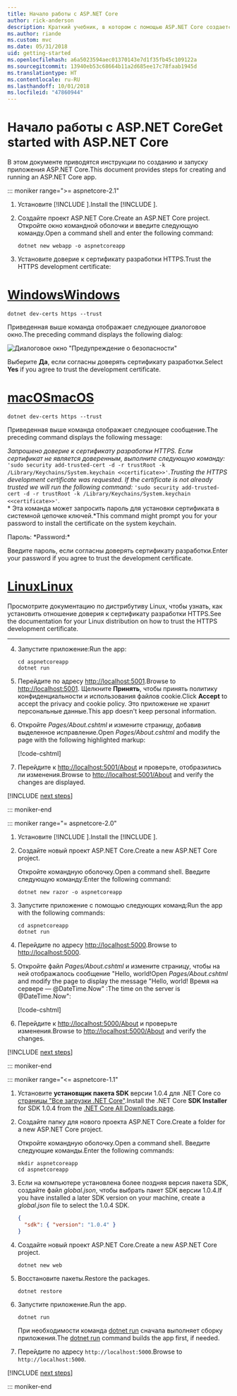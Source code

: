 ```yaml
---
title: Начало работы с ASP.NET Core
author: rick-anderson
description: Краткий учебник, в котором с помощью ASP.NET Core создается и запускается простое приложение Hello World.
ms.author: riande
ms.custom: mvc
ms.date: 05/31/2018
uid: getting-started
ms.openlocfilehash: a6a5023594aec01370143e7d1f35fb45c109122a
ms.sourcegitcommit: 13940eb53c68664b11a2d685ee17c78faab1945d
ms.translationtype: HT
ms.contentlocale: ru-RU
ms.lasthandoff: 10/01/2018
ms.locfileid: "47860944"
---
```

# <a name="get-started-with-aspnet-core"></a><span data-ttu-id="c3c13-103">Начало работы с ASP.NET Core</span><span class="sxs-lookup"><span data-stu-id="c3c13-103">Get started with ASP.NET Core</span></span>

<span data-ttu-id="c3c13-104">В этом документе приводятся инструкции по созданию и запуску приложения ASP.NET Core.</span><span class="sxs-lookup"><span data-stu-id="c3c13-104">This document provides steps for creating and running an ASP.NET Core app.</span></span>

::: moniker range=">= aspnetcore-2.1"

1. <span data-ttu-id="c3c13-105">Установите [!INCLUDE [](~/includes/2.1-SDK.md)].</span><span class="sxs-lookup"><span data-stu-id="c3c13-105">Install the [!INCLUDE [](~/includes/2.1-SDK.md)].</span></span>

2. <span data-ttu-id="c3c13-106">Создайте проект ASP.NET Core.</span><span class="sxs-lookup"><span data-stu-id="c3c13-106">Create an ASP.NET Core project.</span></span> <span data-ttu-id="c3c13-107">Откройте окно командной оболочки и введите следующую команду.</span><span class="sxs-lookup"><span data-stu-id="c3c13-107">Open a command shell and enter the following command:</span></span>

   ```console
   dotnet new webapp -o aspnetcoreapp
   ```

3. <span data-ttu-id="c3c13-108">Установите доверие к сертификату разработки HTTPS.</span><span class="sxs-lookup"><span data-stu-id="c3c13-108">Trust the HTTPS development certificate:</span></span>

# <a name="windowstabwindows"></a>[<span data-ttu-id="c3c13-109">Windows</span><span class="sxs-lookup"><span data-stu-id="c3c13-109">Windows</span></span>](#tab/windows)

  ```console
  dotnet dev-certs https --trust
  ```

  <span data-ttu-id="c3c13-110">Приведенная выше команда отображает следующее диалоговое окно.</span><span class="sxs-lookup"><span data-stu-id="c3c13-110">The preceding command displays the following dialog:</span></span>

  ![Диалоговое окно "Предупреждение о безопасности"](_static/cert.png)

  <span data-ttu-id="c3c13-112">Выберите **Да**, если согласны доверять сертификату разработки.</span><span class="sxs-lookup"><span data-stu-id="c3c13-112">Select **Yes** if you agree to trust the development certificate.</span></span>

# <a name="macostabmacos"></a>[<span data-ttu-id="c3c13-113">macOS</span><span class="sxs-lookup"><span data-stu-id="c3c13-113">macOS</span></span>](#tab/macos)

  ```console
  dotnet dev-certs https --trust
  ```

  <span data-ttu-id="c3c13-114">Приведенная выше команда отображает следующее сообщение.</span><span class="sxs-lookup"><span data-stu-id="c3c13-114">The preceding command displays the following message:</span></span>

  <span data-ttu-id="c3c13-115">*Запрошено доверие к сертификату разработки HTTPS. Если сертификат не является доверенным, выполните следующую команду:* `'sudo security add-trusted-cert -d -r trustRoot -k /Library/Keychains/System.keychain <<certificate>>'`.</span><span class="sxs-lookup"><span data-stu-id="c3c13-115">*Trusting the HTTPS development certificate was requested. If the certificate is not already trusted we will run the following command:* `'sudo security add-trusted-cert -d -r trustRoot -k /Library/Keychains/System.keychain <<certificate>>'`.</span></span>  
  <span data-ttu-id="c3c13-116">\* Эта команда может запросить пароль для установки сертификата в системной цепочке ключей.</span><span class="sxs-lookup"><span data-stu-id="c3c13-116">\*This command might prompt you for your password to install the certificate on the system keychain.</span></span>
  
  <span data-ttu-id="c3c13-117">Пароль: \*</span><span class="sxs-lookup"><span data-stu-id="c3c13-117">Password:\*</span></span>

  <span data-ttu-id="c3c13-118">Введите пароль, если согласны доверять сертификату разработки.</span><span class="sxs-lookup"><span data-stu-id="c3c13-118">Enter your password if you agree to trust the development certificate.</span></span>

# <a name="linuxtablinux"></a>[<span data-ttu-id="c3c13-119">Linux</span><span class="sxs-lookup"><span data-stu-id="c3c13-119">Linux</span></span>](#tab/linux)

  <span data-ttu-id="c3c13-120">Просмотрите документацию по дистрибутиву Linux, чтобы узнать, как установить отношение доверия к сертификату разработки HTTPS.</span><span class="sxs-lookup"><span data-stu-id="c3c13-120">See the documentation for your Linux distribution on how to trust the HTTPS development certificate.</span></span>
   
---

4. <span data-ttu-id="c3c13-121">Запустите приложение:</span><span class="sxs-lookup"><span data-stu-id="c3c13-121">Run the app:</span></span>

   ```console
   cd aspnetcoreapp
   dotnet run
   ```

5. <span data-ttu-id="c3c13-122">Перейдите по адресу [http://localhost:5001](http://localhost:5001).</span><span class="sxs-lookup"><span data-stu-id="c3c13-122">Browse to [http://localhost:5001](http://localhost:5001).</span></span>  <span data-ttu-id="c3c13-123">Щелкните **Принять**, чтобы принять политику конфиденциальности и использования файлов cookie.</span><span class="sxs-lookup"><span data-stu-id="c3c13-123">Click **Accept** to accept the privacy and cookie policy.</span></span> <span data-ttu-id="c3c13-124">Это приложение не хранит персональные данные.</span><span class="sxs-lookup"><span data-stu-id="c3c13-124">This app doesn't keep personal information.</span></span>

6. <span data-ttu-id="c3c13-125">Откройте *Pages/About.cshtml* и измените страницу, добавив выделенное исправление.</span><span class="sxs-lookup"><span data-stu-id="c3c13-125">Open *Pages/About.cshtml* and modify the page with the following highlighted markup:</span></span>

   [!code-cshtml[](sample/getting-started/about.cshtml?highlight=9)]

7. <span data-ttu-id="c3c13-126">Перейдите к [http://localhost:5001/About](http://localhost:5001/About) и проверьте, отобразились ли изменения.</span><span class="sxs-lookup"><span data-stu-id="c3c13-126">Browse to [http://localhost:5001/About](http://localhost:5001/About) and verify the changes are displayed.</span></span>

[!INCLUDE [next steps](~/includes/getting-started/next-steps.md)]

::: moniker-end

::: moniker range="= aspnetcore-2.0"

1. <span data-ttu-id="c3c13-127">Установите [!INCLUDE [](~/includes/net-core-sdk-download-link.md)].</span><span class="sxs-lookup"><span data-stu-id="c3c13-127">Install the [!INCLUDE [](~/includes/net-core-sdk-download-link.md)].</span></span>

2. <span data-ttu-id="c3c13-128">Создайте новый проект ASP.NET Core.</span><span class="sxs-lookup"><span data-stu-id="c3c13-128">Create a new ASP.NET Core project.</span></span>

   <span data-ttu-id="c3c13-129">Откройте командную оболочку.</span><span class="sxs-lookup"><span data-stu-id="c3c13-129">Open a command shell.</span></span> <span data-ttu-id="c3c13-130">Введите следующую команду:</span><span class="sxs-lookup"><span data-stu-id="c3c13-130">Enter the following command:</span></span>

   ```console
   dotnet new razor -o aspnetcoreapp
   ```

3. <span data-ttu-id="c3c13-131">Запустите приложение с помощью следующих команд:</span><span class="sxs-lookup"><span data-stu-id="c3c13-131">Run the app with the following commands:</span></span>

   ```console
   cd aspnetcoreapp
   dotnet run
   ```

4. <span data-ttu-id="c3c13-132">Перейдите по адресу [http://localhost:5000](http://localhost:5000).</span><span class="sxs-lookup"><span data-stu-id="c3c13-132">Browse to [http://localhost:5000](http://localhost:5000).</span></span>

5. <span data-ttu-id="c3c13-133">Откройте файл *Pages/About.cshtml* и измените страницу, чтобы на ней отображалось сообщение "Hello, world!</span><span class="sxs-lookup"><span data-stu-id="c3c13-133">Open *Pages/About.cshtml* and modify the page to display the message "Hello, world!</span></span> <span data-ttu-id="c3c13-134">Время на сервере — @DateTime.Now" :</span><span class="sxs-lookup"><span data-stu-id="c3c13-134">The time on the server is @DateTime.Now":</span></span>

   [!code-cshtml[](sample/getting-started/about.cshtml?highlight=9&range=1-9)]

6. <span data-ttu-id="c3c13-135">Перейдите к [http://localhost:5000/About](http://localhost:5000/About) и проверьте изменения.</span><span class="sxs-lookup"><span data-stu-id="c3c13-135">Browse to [http://localhost:5000/About](http://localhost:5000/About) and verify the changes.</span></span>

[!INCLUDE [next steps](~/includes/getting-started/next-steps.md)]

::: moniker-end

::: moniker range="<= aspnetcore-1.1"

1. <span data-ttu-id="c3c13-136">Установите **установщик пакета SDK** версии 1.0.4 для .NET Core со [страницы "Все загрузки .NET Core"](https://www.microsoft.com/net/download/all).</span><span class="sxs-lookup"><span data-stu-id="c3c13-136">Install the .NET Core **SDK Installer** for SDK 1.0.4 from the [.NET Core All Downloads page](https://www.microsoft.com/net/download/all).</span></span>

2. <span data-ttu-id="c3c13-137">Создайте папку для нового проекта ASP.NET Core.</span><span class="sxs-lookup"><span data-stu-id="c3c13-137">Create a folder for a new ASP.NET Core project.</span></span>

   <span data-ttu-id="c3c13-138">Откройте командную оболочку.</span><span class="sxs-lookup"><span data-stu-id="c3c13-138">Open a command shell.</span></span> <span data-ttu-id="c3c13-139">Введите следующие команды.</span><span class="sxs-lookup"><span data-stu-id="c3c13-139">Enter the following commands:</span></span>

   ```console
   mkdir aspnetcoreapp
   cd aspnetcoreapp
   ```

3. <span data-ttu-id="c3c13-140">Если на компьютере установлена более поздняя версия пакета SDK, создайте файл *global.json*, чтобы выбрать пакет SDK версии 1.0.4.</span><span class="sxs-lookup"><span data-stu-id="c3c13-140">If you have installed a later SDK version on your machine, create a *global.json* file to select the 1.0.4 SDK.</span></span>

   ```json
   {
     "sdk": { "version": "1.0.4" }
   }
   ```

4. <span data-ttu-id="c3c13-141">Создайте новый проект ASP.NET Core.</span><span class="sxs-lookup"><span data-stu-id="c3c13-141">Create a new ASP.NET Core project.</span></span>

   ```console
   dotnet new web
   ```

5. <span data-ttu-id="c3c13-142">Восстановите пакеты.</span><span class="sxs-lookup"><span data-stu-id="c3c13-142">Restore the packages.</span></span>

   ```console
   dotnet restore
   ```

6. <span data-ttu-id="c3c13-143">Запустите приложение.</span><span class="sxs-lookup"><span data-stu-id="c3c13-143">Run the app.</span></span>

   ```console
   dotnet run
   ```

   <span data-ttu-id="c3c13-144">При необходимости команда [dotnet run](/dotnet/core/tools/dotnet-run) сначала выполняет сборку приложения.</span><span class="sxs-lookup"><span data-stu-id="c3c13-144">The [dotnet run](/dotnet/core/tools/dotnet-run) command builds the app first, if needed.</span></span>

7. <span data-ttu-id="c3c13-145">Перейдите по адресу `http://localhost:5000`.</span><span class="sxs-lookup"><span data-stu-id="c3c13-145">Browse to `http://localhost:5000`.</span></span>

[!INCLUDE [next steps](~/includes/getting-started/next-steps.md)]

::: moniker-end
